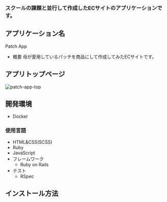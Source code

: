 ### スクールの課題と並行して作成したECサイトのアプリケーションです。

## アプリケーション名
Patch App

* 概要
母が愛用しているパッチを商品にして作成してみたECサイトです。

## アプリトップページ
![patch-app-top](https://user-images.githubusercontent.com/71312197/112713978-708b5300-8f1b-11eb-831d-b289ab81dd4d.png)

## 開発環境

* Docker

### 使用言語

* HTML&CSS(SCSS)
* Ruby
* JavaScript
* フレームワーク
  * Ruby on Rails
* テスト
  * RSpec

## インストール方法






